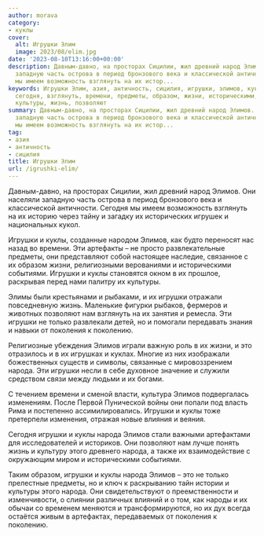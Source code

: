 ```yaml
---
author: morava
category:
- куклы
cover:
  alt: Игрушки Элим
  image: 2023/08/elim.jpg
date: '2023-08-10T13:16:00+00:00'
description: Давным-давно, на просторах Сицилии, жил древний народ Элимов. Они населяли
  западную часть острова в период бронзового века и классической античности. Сегодня
  мы имеем возможность взглянуть на их истор...
keywords: Игрушки Элим, азия, античность, сицилия, игрушки, элимов, куклы, народа,
  сегодня, взглянуть, времени, предметы, образом, жизни, историческими, событиями,
  культуры, жизнь, позволяют
summary: Давным-давно, на просторах Сицилии, жил древний народ Элимов. Они населяли
  западную часть острова в период бронзового века и классической античности. Сегодня
  мы имеем возможность взглянуть на их истор...
tag:
- азия
- античность
- сицилия
title: Игрушки Элим
url: /igrushki-elim/
---
```


Давным-давно, на просторах Сицилии, жил древний народ Элимов. Они населяли западную часть острова в период бронзового века и классической античности. Сегодня мы имеем возможность взглянуть на их историю через тайну и загадку их исторических игрушек и национальных кукол.

Игрушки и куклы, созданные народом Элимов, как будто переносят нас назад во времени. Эти артефакты – не просто развлекательные предметы, они представляют собой настоящее наследие, связанное с их образом жизни, религиозными верованиями и историческими событиями. Игрушки и куклы становятся окном в их прошлое, раскрывая перед нами палитру их культуры.

Элимы были крестьянами и рыбаками, и их игрушки отражали повседневную жизнь. Маленькие фигурки рыбаков, фермеров и животных позволяют нам взглянуть на их занятия и ремесла. Эти игрушки не только развлекали детей, но и помогали передавать знания и навыки от поколения к поколению.

Религиозные убеждения Элимов играли важную роль в их жизни, и это отразилось и в их игрушках и куклах. Многие из них изображали божественных существ и символы, связанные с мировоззрением народа. Эти игрушки несли в себе духовное значение и служили средством связи между людьми и их богами.

С течением времени и сменой власти, культура Элимов подвергалась изменениям. После Первой Пунической войны они попали под власть Рима и постепенно ассимилировались. Игрушки и куклы тоже претерпели изменения, отражая новые влияния и веяния.

Сегодня игрушки и куклы народа Элимов стали важными артефактами для исследователей и историков. Они позволяют нам лучше понять жизнь и культуру этого древнего народа, а также их взаимодействие с окружающим миром и историческими событиями.

Таким образом, игрушки и куклы народа Элимов – это не только прелестные предметы, но и ключ к раскрыванию тайн истории и культуры этого народа. Они свидетельствуют о преемственности и изменчивости, о слиянии различных влияний и о том, как народы и их обычаи со временем меняются и трансформируются, но их дух всегда остаётся живым в артефактах, передаваемых от поколения к поколению.